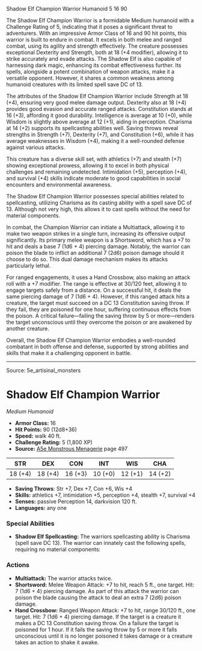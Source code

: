 <MonsterName/>Shadow Elf Champion Warrior</MonsterName>
<CreatureType/>Humanoid</CreatureType>
<CR/>5</CR>
<AC/>16</AC>
<HP/>90</HP>
<summary>The Shadow Elf Champion Warrior is a formidable Medium humanoid with a Challenge Rating of 5, indicating that it poses a significant threat to adventurers. With an impressive Armor Class of 16 and 90 hit points, this warrior is built to endure in combat. It excels in both melee and ranged combat, using its agility and strength effectively. The creature possesses exceptional Dexterity and Strength, both at 18 (+4 modifier), allowing it to strike accurately and evade attacks. The Shadow Elf is also capable of harnessing dark magic, enhancing its combat effectiveness further. Its spells, alongside a potent combination of weapon attacks, make it a versatile opponent. However, it shares a common weakness among humanoid creatures with its limited spell save DC of 13.</summary>

<detail>

The attributes of the Shadow Elf Champion Warrior include Strength at 18 (+4), ensuring very good melee damage output. Dexterity also at 18 (+4) provides good evasion and accurate ranged attacks. Constitution stands at 16 (+3), affording it good durability. Intelligence is average at 10 (+0), while Wisdom is slightly above average at 12 (+1), aiding in perception. Charisma at 14 (+2) supports its spellcasting abilities well. Saving throws reveal strengths in Strength (+7), Dexterity (+7), and Constitution (+6), while it has average weaknesses in Wisdom (+4), making it a well-rounded defense against various attacks.

This creature has a diverse skill set, with athletics (+7) and stealth (+7) showing exceptional prowess, allowing it to excel in both physical challenges and remaining undetected. Intimidation (+5), perception (+4), and survival (+4) skills indicate moderate to good capabilities in social encounters and environmental awareness.

The Shadow Elf Champion Warrior possesses special abilities related to spellcasting, utilizing Charisma as its casting ability with a spell save DC of 13. Although not very high, this allows it to cast spells without the need for material components. 

In combat, the Champion Warrior can initiate a Multiattack, allowing it to make two weapon strikes in a single turn, increasing its offensive output significantly. Its primary melee weapon is a Shortsword, which has a +7 to hit and deals a base 7 (1d6 + 4) piercing damage. Notably, the warrior can poison the blade to inflict an additional 7 (2d6) poison damage should it choose to do so. This dual damage mechanism makes its attacks particularly lethal.

For ranged engagements, it uses a Hand Crossbow, also making an attack roll with a +7 modifier. The range is effective at 30/120 feet, allowing it to engage targets safely from a distance. On a successful hit, it deals the same piercing damage of 7 (1d6 + 4). However, if this ranged attack hits a creature, the target must succeed on a DC 13 Constitution saving throw. If they fail, they are poisoned for one hour, suffering continuous effects from the poison. A critical failure—failing the saving throw by 5 or more—renders the target unconscious until they overcome the poison or are awakened by another creature.

Overall, the Shadow Elf Champion Warrior embodies a well-rounded combatant in both offense and defense, supported by strong abilities and skills that make it a challenging opponent in battle.</detail>



---

Source: 5e_artisinal_monsters

# Shadow Elf Champion Warrior

*Medium* *Humanoid*

- **Armor Class:** 16
- **Hit Points:** 90 (12d8+36)
- **Speed:** walk 40 ft.
- **Challenge Rating:** 5 (1,800 XP)
- **Source:** [A5e Monstrous Menagerie](https://enpublishingrpg.com/products/level-up-monstrous-menagerie-a5e) page 497

| STR | DEX | CON | INT | WIS | CHA |
| --- | --- | --- | --- | --- | --- |
| 18 (+4) | 18 (+4) | 16 (+3) | 10 (+0) | 12 (+1) | 14 (+2) |

- **Saving Throws**: Str +7, Dex +7, Con +6, Wis +4
- **Skills:** athletics +7, intimidation +5, perception +4, stealth +7, survival +4
- **Senses:** passive Perception 14, darkvision 120 ft.
- **Languages:** any one

### Special Abilities

- **Shadow Elf Spellcasting:** The warriors spellcasting ability is Charisma (spell save DC 13). The warrior can innately cast the following spells, requiring no material components:

### Actions

- **Multiattack:** The warrior attacks twice.
- **Shortsword:** Melee Weapon Attack: +7 to hit, reach 5 ft., one target. Hit: 7 (1d6 + 4) piercing damage. As part of this attack  the warrior can poison the blade  causing the attack to deal an extra 7 (2d6) poison damage.
- **Hand Crossbow:** Ranged Weapon Attack: +7 to hit, range 30/120 ft., one target. Hit: 7 (1d6 + 4) piercing damage. If the target is a creature  it makes a DC 13 Constitution saving throw. On a failure  the target is poisoned for 1 hour. If it fails the saving throw by 5 or more  it falls unconscious until it is no longer poisoned  it takes damage  or a creature takes an action to shake it awake.




